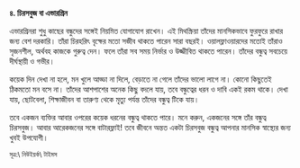 **৪. চিরসবুজ বা এভারগ্রিন**

এভারগ্রিনরা শুধু কাছের বন্ধুদের সঙ্গেই নিয়মিত যোগাযোগ রাখেন। এই মিথস্ক্রিয়া তাঁদের মানসিকভাবে ফুরফুরে রাখার জন্য বেশ দরকারি। তাঁরা চিরহরিৎ বৃক্ষের মতো সজীব থাকতে পারেন সারা বছরই। ওয়ালফ্লাওয়ারদের মতোই তাঁরাও সৃজনশীল, অর্থবহ কাজকে গুরুত্ব দেন। ফলে তাঁরা সব সময় নির্ভার ও উজ্জীবিত থাকতে পারেন। তাঁদের বন্ধুত্ব সবচেয়ে দীর্ঘস্থায়ী ও গভীর।

কয়েক দিন দেখা না হলে, মন খুলে আড্ডা না দিলে, বেড়াতে না গেলে তাঁদের ভালো লাগে না। কোনো কিছুতেই ঠিকমতো মন বসে না। তাঁদের আশপাশের অনেক কিছু বদলে যায়, তবে বন্ধুত্বের ধরন ও দাবি একই রকম থাকে। দেখা যায়, ছোটবেলা, শিক্ষাজীবন বা তারুণ্য থেকে মৃত্যু পর্যন্ত তাঁদের বন্ধুত্ব টিকে যায়।

  
তবে একজন ব্যক্তির আবার ওপরের কয়েক ধরনের বন্ধুত্ব থাকতে পারে। মনে করুন, একজনের সঙ্গে তাঁর বন্ধুত্ব চিরসবুজ। আবার আরেকজনের সঙ্গে বাটারফ্লাই! তবে জীবনে অন্তত একটা চিরসবুজ বন্ধুত্ব আপনার মানসিক স্বাস্থ্যের জন্য খুবই উপযোগী।

  
<sup>সূত্র:\ নিউইয়র্ক\ টাইমস</sup>
